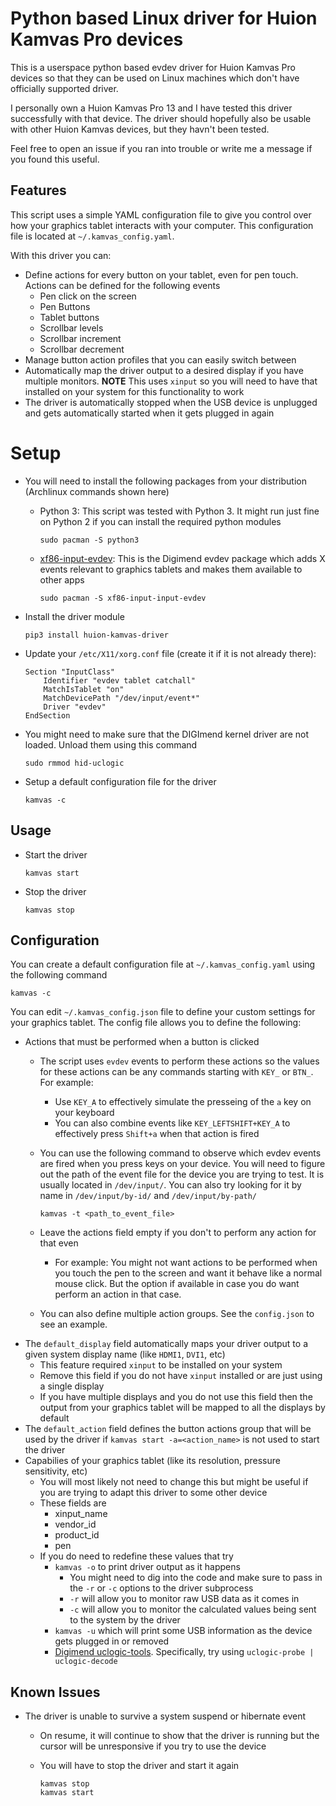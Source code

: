 # Python based Linux driver for Huion Kamvas Pro devices

This is a userspace python based evdev driver for Huion Kamvas Pro devices so that they can be used on Linux machines which don't have officially supported driver.

I personally own a Huion Kamvas Pro 13 and I have tested this driver successfully with that device. The driver should hopefully also be usable with other Huion Kamvas devices, but they havn't been tested.

Feel free to open an issue if you ran into trouble or write me a message if you found this useful. 

## Features

This script uses a simple YAML configuration file to give you control over how your graphics tablet interacts with your computer. This configuration file is located at `~/.kamvas_config.yaml`.

With this driver you can:
- Define actions for every button on your tablet, even for pen touch. Actions can be defined for the following events
    - Pen click on the screen
    - Pen Buttons
    - Tablet buttons
    - Scrollbar levels
    - Scrollbar increment
    - Scrollbar decrement
- Manage button action profiles that you can easily switch between
- Automatically map the driver output to a desired display if you have multiple monitors. **NOTE** This uses `xinput` so you will need to have that installed on your system for this functionality to work
- The driver is automatically stopped when the USB device is unplugged and gets automatically started when it gets plugged in again

# Setup

- You will need to install the following packages from your distribution (Archlinux commands shown here)
    - Python 3: This script was tested with Python 3. It might run just fine on Python 2 if you can install the required python modules

        ```
        sudo pacman -S python3
        ```
    - [xf86-input-evdev](https://digimend.github.io/support/howto/drivers/evdev/): This is the Digimend evdev package which adds X events relevant to graphics tablets and makes them available to other apps
        
        ```
        sudo pacman -S xf86-input-input-evdev
        ```
- Install the driver module

    ```
    pip3 install huion-kamvas-driver
    ```
- Update your `/etc/X11/xorg.conf` file (create it if it is not already there):

    ```
    Section "InputClass"
        Identifier "evdev tablet catchall"
        MatchIsTablet "on"
        MatchDevicePath "/dev/input/event*"
        Driver "evdev"
    EndSection
    ```

- You might need to make sure that the DIGImend kernel driver are not loaded. Unload them using this command

    ```
    sudo rmmod hid-uclogic
    ```
- Setup a default configuration file for the driver

    ```
    kamvas -c
    ```

## Usage

- Start the driver

    ```
    kamvas start
    ```
- Stop the driver

    ```
    kamvas stop
    ```

## Configuration

You can create a default configuration file at `~/.kamvas_config.yaml` using the following command

```
kamvas -c
```

You can edit `~/.kamvas_config.json` file to define your custom settings for your graphics tablet. The config file allows you to define the following:
- Actions that must be performed when a button is clicked
    - The script uses `evdev` events to perform these actions so the values for these actions can be any commands starting with `KEY_` or `BTN_`. For example:
        - Use `KEY_A` to effectively simulate the presseing of the `a` key on your keyboard
        - You can also combine events like `KEY_LEFTSHIFT+KEY_A` to effectively press `Shift+a` when that action is fired
    - You can use the following command to observe which evdev events are fired when you press keys on your device. You will need to figure out the path of the event file for the device you are trying to test. It is usually located in `/dev/input/`. You can also try looking for it by name in `/dev/input/by-id/` and `/dev/input/by-path/`

        ```
        kamvas -t <path_to_event_file>
        ```
    - Leave the actions field empty if you don't to perform any action for that even
        - For example: You might not want actions to be performed when you touch the pen to the screen and want it behave like a normal mouse click. But the option if available in case you do want perform an action in that case.
    - You can also define multiple action groups. See the `config.json` to see an example.
- The `default_display` field automatically maps your driver output to a given system display name (like `HDMI1`, `DVI1`, etc)
    - This feature required `xinput` to be installed on your system
    - Remove this field if you do not have `xinput` installed or are just using a single display
    - If you have multiple displays and you do not use this field then the output from your graphics tablet will be mapped to all the displays by default
- The `default_action` field defines the button actions group that will be used by the driver if `kamvas start -a=<action_name>` is not used to start the driver 
- Capabilies of your graphics tablet (like its resolution, pressure sensitivity, etc)
    - You will most likely not need to change this but might be useful if you are trying to adapt this driver to some other device
    - These fields are
        - xinput_name
        - vendor_id
        - product_id
        - pen
    - If you do need to redefine these values that try
        - `kamvas -o` to print driver output as it happens
            - You might need to dig into the code and make sure to pass in the `-r` or `-c` options to the driver subprocess
            - `-r` will allow you to monitor raw USB data as it comes in
            - `-c` will allow you to monitor the calculated values being sent to the system by the driver
        - `kamvas -u` which will print some USB information as the device gets plugged in or removed
        - [Digimend uclogic-tools](https://github.com/DIGImend/uclogic-tools). Specifically, try using `uclogic-probe | uclogic-decode`

## Known Issues

- The driver is unable to survive a system suspend or hibernate event
    - On resume, it will continue to show that the driver is running but the cursor will be unresponsive if you try to use the device
    - You will have to stop the driver and start it again

        ```
        kamvas stop
        kamvas start
        ```
